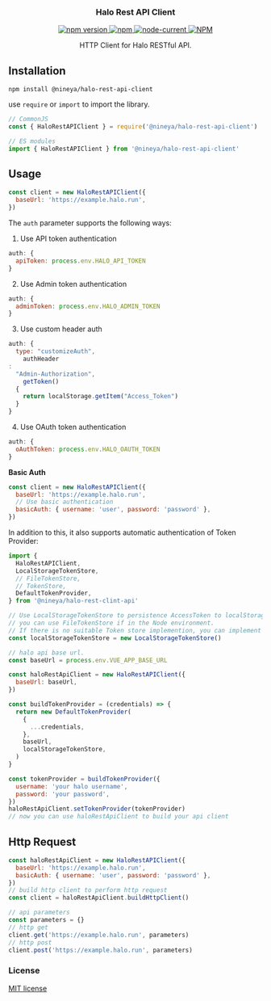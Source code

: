 <h3 align="center">Halo Rest API Client</h3>

<p align="center">
  <a href="https://www.npmjs.com/package/@nineya/halo-rest-api-client">
    <img src="https://img.shields.io/npm/v/@nineya/halo-rest-api-client.svg" alt="npm version"/>
  </a>
  <a href="https://www.npmjs.com/package/@nineya/halo-rest-api-client">
      <img alt="npm" src="https://img.shields.io/npm/dm/@nineya/halo-rest-api-client" alt="Downloads"/>
  </a>
  <a href="https://github.com/nineya/halo-sdk-js/blob/master/packages/rest-api-client/package.json">
      <img alt="node-current" src="https://img.shields.io/node/v/@nineya/halo-rest-api-client?color=blue">
  </a>
  <a href="https://github.com/nineya/halo-sdk-js/blob/master/LICENSE">
    <img alt="NPM" src="https://img.shields.io/npm/l/@nineya/halo-rest-api-client" alt="LICENSE">
  </a>
</p>

<p align="center">HTTP Client for Halo RESTful API. </p>

## Installation

```shell
npm install @nineya/halo-rest-api-client
```

use `require` or `import` to import the library.

```javascript
// CommonJS
const { HaloRestAPIClient } = require('@nineya/halo-rest-api-client')

// ES modules
import { HaloRestAPIClient } from '@nineya/halo-rest-api-client'
```

## Usage

```javascript
const client = new HaloRestAPIClient({
  baseUrl: 'https://example.halo.run',
})
```

The `auth` parameter supports the following ways:

1. Use API token authentication

```javascript
auth: {
  apiToken: process.env.HALO_API_TOKEN
}
```

2. Use Admin token authentication

```javascript
auth: {
  adminToken: process.env.HALO_ADMIN_TOKEN
}
```

3. Use custom header auth

```javascript
auth: {
  type: "customizeAuth",
    authHeader
:
  "Admin-Authorization",
    getToken()
  {
    return localStorage.getItem("Access_Token")
  }
}
```

4. Use OAuth token authentication

```javascript
auth: {
  oAuthToken: process.env.HALO_OAUTH_TOKEN
}
```

**Basic Auth**

```javascript
const client = new HaloRestAPIClient({
  baseUrl: 'https://example.halo.run',
  // Use basic authentication
  basicAuth: { username: 'user', password: 'password' },
})
```

In addition to this, it also supports automatic authentication of Token Provider:

```javascript
import {
  HaloRestAPIClient,
  LocalStorageTokenStore,
  // FileTokenStore,
  // TokenStore,
  DefaultTokenProvider,
} from '@nineya/halo-rest-clint-api'

// Use LocalStorageTokenStore to persistence AccessToken to localStorage(in browser only)
// you can use FileTokenStore if in the Node environment.
// If there is no suitable Token store implemention, you can implement your own token storage strategy through the TokenStore interface.
const localStorageTokenStore = new LocalStorageTokenStore()

// halo api base url.
const baseUrl = process.env.VUE_APP_BASE_URL

const haloRestApiClient = new HaloRestAPIClient({
  baseUrl: baseUrl,
})

const buildTokenProvider = (credentials) => {
  return new DefaultTokenProvider(
    {
      ...credentials,
    },
    baseUrl,
    localStorageTokenStore,
  )
}

const tokenProvider = buildTokenProvider({
  username: 'your halo username',
  password: 'your password',
})
haloRestApiClient.setTokenProvider(tokenProvider)
// now you can use haloRestApiClient to build your api client
```

## Http Request

```javascript
const haloRestApiClient = new HaloRestAPIClient({
  baseUrl: 'https://example.halo.run',
  basicAuth: { username: 'user', password: 'password' },
})
// build http client to perform http request
const client = haloRestApiClient.buildHttpClient()

// api parameters
const parameters = {}
// http get
client.get('https://example.halo.run', parameters)
// http post
client.post('https://example.halo.run', parameters)
```

### License

[MIT license](../../LICENSE)
